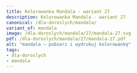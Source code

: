 ```yaml
---
title: Kolorowanka Mandala - wariant 27
description: Kolorowanka Mandala - wariant 27
canonical: /dla-doroslych/mandala/
variant_of: mandala
image: /dla-doroslych/mandala/27/mandala-27.svg
pdf: /dla-doroslych/mandala/27/mandala-27.pdf
alt: "mandala – pobierz i wydrukuj kolorowankę"
tags:
- dla-doroslych
- mandala
---
```

